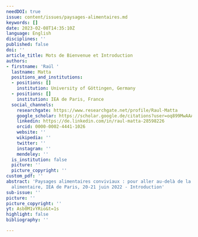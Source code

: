 ```yaml
---
needDOI: true
issue: content/issues/paysages-alimentaires.md
keywords: []
date: 2023-02-08T14:35:10Z
language: English
disciplines: ''
published: false
doi: ''
article_title: Mots de Bienvenue et Introduction
authors:
- firstname: 'Raúl '
  lastname: Matta
  positions_and_institutions:
  - positions: []
    institution: University of Göttingen, Germany
  - positions: []
    institution: IEA de Paris, France
  social_channels:
    researchgate: https://www.researchgate.net/profile/Raul-Matta
    google_scholar: https://scholar.google.de/citations?user=oq899MwAAAAJ&hl=en
    linkedin: https://de.linkedin.com/in/raul-matta-28598226
    orcid: 0000-0002-4441-1026
    website: ''
    wikipedia: ''
    twitter: ''
    instagram: ''
    mendeley: ''
  is_institution: false
  picture: ''
  picture_copyright: ''
custom_pdf: ''
abstract: 'Paysages alimentaires conviviaux : pour aller au-delà de la durabilité
  alimentaire, IEA de Paris, 20-21 juin 2022 - Introduction'
sub-issue: ''
picture: ''
picture_copyright: ''
yt: Asb0M1vYRio&t=1s
highlight: false
bibliography: ''

---
```

